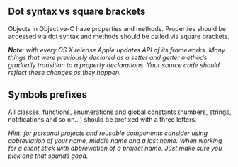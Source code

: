 ## Dot syntax vs square brackets

Objects in Objective-C have properties and methods. Properties should be accessed via dot syntax and methods should be called via square brackets.

_**Note**: with every OS X release Apple updates API of its frameworks. Many things that were previously declared as a setter and getter methods gradually transition to a property declarations. Your source code should reflect these changes as they happen._

## Symbols prefixes

All classes, functions, enumerations and global constants (numbers, strings, notifications and so on...) should be prefixed with a three letters.

_*Hint*: for personal projects and reusable components consider using abbreviation of your name, middle name and a last name. When working for a client stick with abbreviation of a project name. Just make sure you pick one that sounds good._
